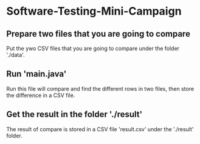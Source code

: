 # Software-Testing-Mini-Campaign

## Prepare two files that you are going to compare
Put the ywo CSV files that you are going to compare under the folder './data'.

## Run 'main.java'
Run this file will compare and find the different rows in two files, then store the difference in a CSV file.

## Get the result in the folder './result'
The result of compare is stored in a CSV file 'result.csv' under the './result' folder.

